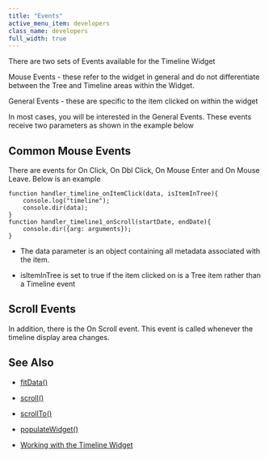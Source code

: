 ```yaml
---
title: "Events"
active_menu_item: developers
class_name: developers
full_width: true
---
```



There are two sets of Events available for the Timeline Widget

Mouse Events - these refer to the widget in general and do not differentiate between the Tree and Timeline areas within the Widget.

General Events - these are specific to the item clicked on within the widget

In most cases, you will be interested in the General Events. These events receive two parameters as shown in the example below

## Common Mouse Events

There are events for On Click, On Dbl Click, On Mouse Enter and On Mouse Leave. Below is an example

    function handler_timeline_onItemClick(data, isItemInTree){
        console.log("timeline");
        console.dir(data);
    }
    function handler_timeline1_onScroll(startDate, endDate){
        console.dir({arg: arguments});
    }
   

 - The data parameter is an object containing all metadata associated with the item.

 - isItemInTree is set to true if the item clicked on is a Tree item rather than a Timeline event

## Scroll Events

In addition, there is the On Scroll event. This event is called whenever the timeline display area changes.

## See Also

 - [fitData()](/developers/user-guide/scripting-apis/client-api/widget-object-functions/timeline/fitdata)

 - [scroll()](/developers/user-guide/scripting-apis/client-api/widget-object-functions/timeline/scroll)

 - [scrollTo()](/developers/user-guide/scripting-apis/client-api/useful-browser-functions/scrollto)

 - [populateWidget()](/developers/user-guide/scripting-apis/client-api/widget-data-state-manipulation/populatewidget/)

 - [Working with the Timeline Widget](/developers/user-guide/product-guide/advanced-important-widgets/working-with-the-timeline-widget/)

